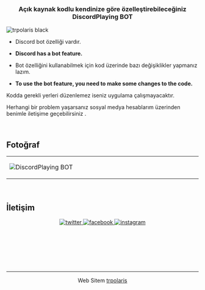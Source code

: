 ### <div align="center">Açık kaynak kodlu kendinize göre özelleştirebileceğiniz DiscordPlaying BOT</div>  
  

![trpolaris black](https://i.imgur.com/sRW9qUa_d.webp?maxwidth=760&fidelity=grand)   
  

- Discord bot özelliği vardır.  
  

- **Discord has a bot feature.**  
  

- Bot özelliğini kullanabilmek için kod üzerinde bazı değişiklikler yapmanız lazım.  
  

- **To use the bot feature, you need to make some changes to the code.**  
  

Kodda gerekli yerleri düzenlemez iseniz uygulama çalışmayacaktır.  
  

Herhangi bir problem yaşarsanız sosyal medya hesablarım üzerinden benimle iletişime geçebilirsiniz .  
  

<br/>  


## Fotoğraf  
<table><tr><td valign="top" width="33%">

![DiscordPlaying BOT](https://i.imgur.com/4j2SXCa_d.webp?maxwidth=760&fidelity=grand)  



</td></tr></table>  

<br/>  


## İletişim  
<div align="center">
<a href="https://twitter.com/trpolaris" target="_blank">
<img src=https://img.shields.io/badge/twitter-%2300acee.svg?&style=for-the-badge&logo=twitter&logoColor=white alt=twitter style="margin-bottom: 5px;" />
</a>
<a href="https://www.facebook.com/TRPOLARISSS" target="_blank">
<img src=https://img.shields.io/badge/facebook-%232E87FB.svg?&style=for-the-badge&logo=facebook&logoColor=white alt=facebook style="margin-bottom: 5px;" />
</a>
<a href="https://instagram.com/celill.ylmz" target="_blank">
<img src=https://img.shields.io/badge/instagram-%23000000.svg?&style=for-the-badge&logo=instagram&logoColor=white alt=instagram style="margin-bottom: 5px;" />
</a>  
</div>  
  

<br/>  


  

<br/>  

 
  

<br/>  

  

<br/>  

  

<br/>  


<br />

----
<div align="center">Web Sitem <a href="https://trpolaris.hiz.tc/" target="_blank">trpolaris</a></div>
